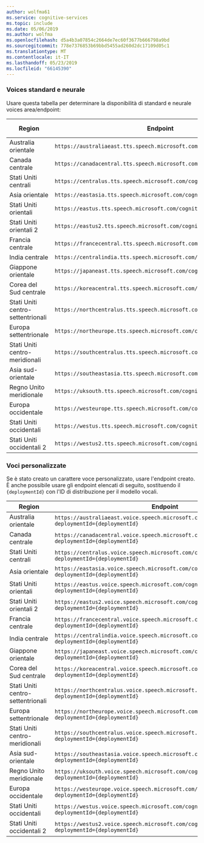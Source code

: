 ```yaml
---
author: wolfma61
ms.service: cognitive-services
ms.topic: include
ms.date: 05/06/2019
ms.author: wolfma
ms.openlocfilehash: d5a4b3a07854c2664de7ec60f3677b666798a9bd
ms.sourcegitcommit: 778e7376853b69bbd5455ad260d2dc17109d05c1
ms.translationtype: MT
ms.contentlocale: it-IT
ms.lasthandoff: 05/23/2019
ms.locfileid: "66145390"
---
```

### <a name="standard-and-neural-voices"></a>Voices standard e neurale

Usare questa tabella per determinare la disponibilità di standard e neurale voices area/endpoint:

| Region | Endpoint | Voices standard | Voices neurale |
|--------|----------|-----------------|---------------|
| Australia orientale | `https://australiaeast.tts.speech.microsoft.com/cognitiveservices/v1` | Sì | Sì |
| Canada centrale | `https://canadacentral.tts.speech.microsoft.com/cognitiveservices/v1` | Sì | Sì |
| Stati Uniti centrali | `https://centralus.tts.speech.microsoft.com/cognitiveservices/v1` | Sì | N. |
| Asia orientale | `https://eastasia.tts.speech.microsoft.com/cognitiveservices/v1` | Sì | N. |
| Stati Uniti orientali | `https://eastus.tts.speech.microsoft.com/cognitiveservices/v1` | Sì | Sì |
| Stati Uniti orientali 2 | `https://eastus2.tts.speech.microsoft.com/cognitiveservices/v1` | Sì | N. |
| Francia centrale | `https://francecentral.tts.speech.microsoft.com/cognitiveservices/v1` | Sì | N. |
| India centrale | `https://centralindia.tts.speech.microsoft.com/cognitiveservices/v1` | Sì | Sì |
| Giappone orientale | `https://japaneast.tts.speech.microsoft.com/cognitiveservices/v1` | Sì | N. |
| Corea del Sud centrale | `https://koreacentral.tts.speech.microsoft.com/cognitiveservices/v1` | Sì | N. |
| Stati Uniti centro-settentrionali | `https://northcentralus.tts.speech.microsoft.com/cognitiveservices/v1` | Sì | N. |
| Europa settentrionale | `https://northeurope.tts.speech.microsoft.com/cognitiveservices/v1` | Sì | N. |
| Stati Uniti centro-meridionali | `https://southcentralus.tts.speech.microsoft.com/cognitiveservices/v1` | Sì | Sì |
| Asia sud-orientale | `https://southeastasia.tts.speech.microsoft.com/cognitiveservices/v1` | Sì | Sì |
| Regno Unito meridionale | `https://uksouth.tts.speech.microsoft.com/cognitiveservices/v1` | Sì | Sì |
| Europa occidentale | `https://westeurope.tts.speech.microsoft.com/cognitiveservices/v1` | Sì | Sì |
| Stati Uniti occidentali | `https://westus.tts.speech.microsoft.com/cognitiveservices/v1` | Sì | N. |
| Stati Uniti occidentali 2 | `https://westus2.tts.speech.microsoft.com/cognitiveservices/v1` | Sì | Sì |

### <a name="custom-voices"></a>Voci personalizzate

Se è stato creato un carattere voce personalizzato, usare l'endpoint creato. È anche possibile usare gli endpoint elencati di seguito, sostituendo il `{deploymentId}` con l'ID di distribuzione per il modello vocali.

| Region | Endpoint |
|--------|----------|
| Australia orientale | `https://australiaeast.voice.speech.microsoft.com/cognitiveservices/v1?deploymentId={deploymentId}` |
| Canada centrale | `https://canadacentral.voice.speech.microsoft.com/cognitiveservices/v1?deploymentId={deploymentId}` |
| Stati Uniti centrali | `https://centralus.voice.speech.microsoft.com/cognitiveservices/v1?deploymentId={deploymentId}` |
| Asia orientale | `https://eastasia.voice.speech.microsoft.com/cognitiveservices/v1?deploymentId={deploymentId}` |
| Stati Uniti orientali | `https://eastus.voice.speech.microsoft.com/cognitiveservices/v1?deploymentId={deploymentId}` |
| Stati Uniti orientali 2 | `https://eastus2.voice.speech.microsoft.com/cognitiveservices/v1?deploymentId={deploymentId}` |
| Francia centrale | `https://francecentral.voice.speech.microsoft.com/cognitiveservices/v1?deploymentId={deploymentId}` |
| India centrale | `https://centralindia.voice.speech.microsoft.com/cognitiveservices/v1?deploymentId={deploymentId}` |
| Giappone orientale | `https://japaneast.voice.speech.microsoft.com/cognitiveservices/v1?deploymentId={deploymentId}` |
| Corea del Sud centrale | `https://koreacentral.voice.speech.microsoft.com/cognitiveservices/v1?deploymentId={deploymentId}` |
| Stati Uniti centro-settentrionali | `https://northcentralus.voice.speech.microsoft.com/cognitiveservices/v1?deploymentId={deploymentId}` |
| Europa settentrionale | `https://northeurope.voice.speech.microsoft.com/cognitiveservices/v1?deploymentId={deploymentId}` |
| Stati Uniti centro-meridionali | `https://southcentralus.voice.speech.microsoft.com/cognitiveservices/v1?deploymentId={deploymentId}` |
| Asia sud-orientale | `https://southeastasia.voice.speech.microsoft.com/cognitiveservices/v1?deploymentId={deploymentId}` |
| Regno Unito meridionale | `https://uksouth.voice.speech.microsoft.com/cognitiveservices/v1?deploymentId={deploymentId}` |
| Europa occidentale | `https://westeurope.voice.speech.microsoft.com/cognitiveservices/v1?deploymentId={deploymentId}` |
| Stati Uniti occidentali | `https://westus.voice.speech.microsoft.com/cognitiveservices/v1?deploymentId={deploymentId}` |
| Stati Uniti occidentali 2 | `https://westus2.voice.speech.microsoft.com/cognitiveservices/v1?deploymentId={deploymentId}` |
